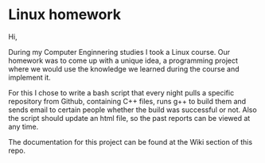 # Linux homework
Hi,

During my Computer Enginnering studies I took a Linux course. Our homework was to come up with a unique idea, a programming project where we would use the knowledge we learned during the course and implement it.

For this I chose to write a bash script that every night pulls a specific repository from Github, containing C++ files, runs g++ to build them and sends email to certain people whether the build was successful or not. Also the script should update an html file, so the past reports can be viewed at any time.

The documentation for this project can be found at the Wiki section of this repo.